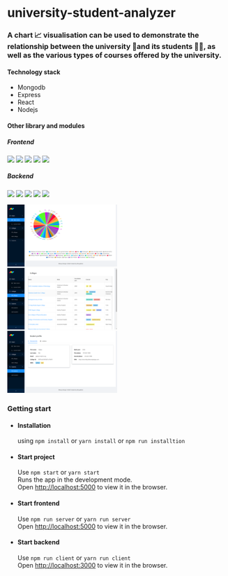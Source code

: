 # university-student-analyzer


### A chart 📈 visualisation can be used to demonstrate the relationship between the university 🏫and its students 👨‍🎓, as well as the various types of courses offered by the university. 

#### Technology stack
- Mongodb
- Express
- React
- Nodejs


#### Other library and modules
 ##### Frontend

![](https://img.shields.io/badge/Framework-Antd-blue)
![](https://img.shields.io/badge/Framework-ReactStrap-blue)
![](https://img.shields.io/badge/Framework-Bootstrap-blue)
![](https://img.shields.io/badge/Chart-rechart-pink)
![](https://img.shields.io/badge/Router-connected_react_router-green)

##### Backend

![](https://img.shields.io/badge/Framework-Express-blue)
![](https://img.shields.io/badge/Env-dotenv-red)
![](https://img.shields.io/badge/Middleware-mongoose-pink)
![](https://img.shields.io/badge/Middleware-cors-pink)
![](https://img.shields.io/badge/server-nodemon-orange)

<img src="https://github.com/bhavyabhut/university-student-analyzer/blob/master/screenshots/Screenshot%20(129).png" width="50%"/>
<img src="https://github.com/bhavyabhut/university-student-analyzer/blob/master/screenshots/Screenshot%20(130).png" width="50%"/>
<img src="https://github.com/bhavyabhut/university-student-analyzer/blob/master/screenshots/Screenshot%20(131).png" width="50%"/>

### Getting start
- #### Installation
    using `npm install` or `yarn install` or `npm run installtion`

- #### Start project
    Use `npm start` or `yarn start` <br/>
    Runs the app in the development mode.<br />
    Open [http://localhost:5000](http://localhost:5000) to view it in the browser.
    
- #### Start frontend
    Use `npm run server` or `yarn run server` <br/>
    Open [http://localhost:5000](http://localhost:5000) to view it in the browser.
    
- #### Start backend
    Use `npm run client` or `yarn run client` <br/>
    Open [http://localhost:3000](http://localhost:3000) to view it in the browser.
